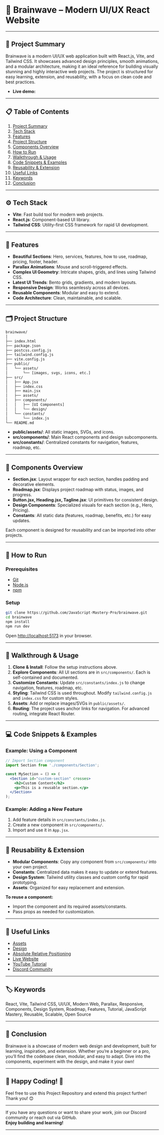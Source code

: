 
# 🧠 Brainwave – Modern UI/UX React Website

---

## 🧩 Project Summary

Brainwave is a modern UI/UX web application built with React.js, Vite, and Tailwind CSS. It showcases advanced design principles, smooth animations, and a modular architecture, making it an ideal reference for building visually stunning and highly interactive web projects. The project is structured for easy learning, extension, and reusability, with a focus on clean code and best practices.

- **Live demo:** []()

---

## 📋 Table of Contents

1. [Project Summary](#%F0%9F%A7%A9-project-summary)
2. [Tech Stack](#tech-stack)
3. [Features](#features)
4. [Project Structure](#project-structure)
5. [Components Overview](#components-overview)
6. [How to Run](#how-to-run)
7. [Walkthrough & Usage](#walkthrough--usage)
8. [Code Snippets & Examples](#code-snippets--examples)
9. [Reusability & Extension](#reusability--extension)
10. [Useful Links](#useful-links)
11. [Keywords](#keywords)
12. [Conclusion](#conclusion)

---

## ⚙️ Tech Stack

- **Vite**: Fast build tool for modern web projects.
- **React.js**: Component-based UI library.
- **Tailwind CSS**: Utility-first CSS framework for rapid UI development.

---

## 🔋 Features

- **Beautiful Sections**: Hero, services, features, how to use, roadmap, pricing, footer, header.
- **Parallax Animations**: Mouse and scroll-triggered effects.
- **Complex UI Geometry**: Intricate shapes, grids, and lines using Tailwind CSS.
- **Latest UI Trends**: Bento grids, gradients, and modern layouts.
- **Responsive Design**: Works seamlessly across all devices.
- **Reusable Components**: Modular and easy to extend.
- **Code Architecture**: Clean, maintainable, and scalable.

---

## 🗂️ Project Structure

```bash
brainwave/
│
├── index.html
├── package.json
├── postcss.config.js
├── tailwind.config.js
├── vite.config.js
├── public/
│   └── assets/
│       └── [images, svgs, icons, etc.]
├── src/
│   ├── App.jsx
│   ├── index.css
│   ├── main.jsx
│   ├── assets/
│   ├── components/
│   │   ├── [UI Components]
│   │   └── design/
│   └── constants/
│       └── index.js
└── README.md
```

- **public/assets/**: All static images, SVGs, and icons.
- **src/components/**: Main React components and design subcomponents.
- **src/constants/**: Centralized constants for navigation, features, roadmap, etc.

---

## 🧩 Components Overview

- **Section.jsx**: Layout wrapper for each section, handles padding and decorative elements.
- **Roadmap.jsx**: Displays project roadmap with status, images, and progress.
- **Button.jsx, Heading.jsx, Tagline.jsx**: UI primitives for consistent design.
- **Design Components**: Specialized visuals for each section (e.g., Hero, Pricing).
- **Constants**: All static data (features, roadmap, benefits, etc.) for easy updates.

Each component is designed for reusability and can be imported into other projects.

---

## 🚀 How to Run

### Prerequisites

- [Git](https://git-scm.com/)
- [Node.js](https://nodejs.org/en)
- [npm](https://www.npmjs.com/)

### Setup

```bash
git clone https://github.com/JavaScript-Mastery-Pro/brainwave.git
cd brainwave
npm install
npm run dev
```

Open [http://localhost:5173](http://localhost:5173) in your browser.

---

## 🏃 Walkthrough & Usage

1. **Clone & Install**: Follow the setup instructions above.
2. **Explore Components**: All UI sections are in `src/components/`. Each is self-contained and documented.
3. **Customize Constants**: Update `src/constants/index.js` to change navigation, features, roadmap, etc.
4. **Styling**: Tailwind CSS is used throughout. Modify `tailwind.config.js` and `index.css` for custom styles.
5. **Assets**: Add or replace images/SVGs in `public/assets/`.
6. **Routing**: The project uses anchor links for navigation. For advanced routing, integrate React Router.

---

## 💻 Code Snippets & Examples

### Example: Using a Component

```jsx
// Import Section component
import Section from './components/Section';

const MySection = () => (
  <Section id="custom-section" crosses>
    <h2>Custom Content</h2>
    <p>This is a reusable section.</p>
  </Section>
);
```

### Example: Adding a New Feature

1. Add feature details in `src/constants/index.js`.
2. Create a new component in `src/components/`.
3. Import and use it in `App.jsx`.

---

## 🔄 Reusability & Extension

- **Modular Components**: Copy any component from `src/components/` into your own project.
- **Constants**: Centralized data makes it easy to update or extend features.
- **Design System**: Tailwind utility classes and custom config for rapid prototyping.
- **Assets**: Organized for easy replacement and extension.

**To reuse a component:**

- Import the component and its required assets/constants.
- Pass props as needed for customization.

---

## 🔗 Useful Links

- [Assets](https://drive.google.com/file/d/1JKzwPl_hnpjIlNbwfjMagb4HosxnyXbf/view?usp=sharing)
- [Design](https://drive.google.com/file/d/15WJMOchujvaQ7Kg9e0nGeGR7G7JOeX1K/view?usp=sharing)
- [Absolute Relative Positioning](https://css-tricks.com/absolute-positioning-inside-relative-positioning/)
- [Live Website](https://jsm-brainwave.com/)
- [YouTube Tutorial](https://www.youtube.com/@javascriptmastery/videos)
- [Discord Community](https://discord.com/invite/n6EdbFJ)

---

## 🏷️ Keywords

React, Vite, Tailwind CSS, UI/UX, Modern Web, Parallax, Responsive, Components, Design System, Roadmap, Features, Tutorial, JavaScript Mastery, Reusable, Scalable, Open Source

---

## 📝 Conclusion

Brainwave is a showcase of modern web design and development, built for learning, inspiration, and extension. Whether you’re a beginner or a pro, you’ll find the codebase clean, modular, and easy to adapt. Dive into the components, experiment with the design, and make it your own!

---

## 🎉 Happy Coding! 🚀

Feel free to use this Project Repository and extend this project further!  
Thank you! 😊

---

If you have any questions or want to share your work, join our Discord community or reach out via GitHub.  
**Enjoy building and learning!**

---

